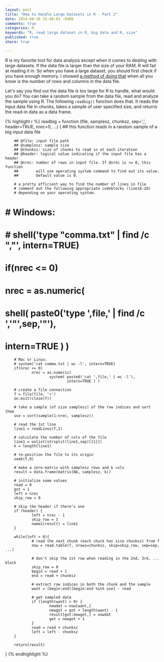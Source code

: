 ```yaml
---
layout: post
title: "How to Handle Large Datasets in R - Part 2"
date: 2014-08-26 15:40:03 -0400
comments: true
categories: R
keywords: "R, read large dataset in R, big data and R, size"
published: true
share: true

---
```

R is my favorite tool for data analysis except when it comes to dealing with large datasets. If the data file is larger than the size of your RAM, R will fail at reading it in. So when you have a large dataset, you should first check if you have enough memory. I showed [a method of doing that](http://gmlang.com/r/how-to-handle-large-datasets-in-r-part-1/) when all you know is the number of rows and columns in the data file. 

Let's say you find out the data file is too large for R to handle, what would you do? You can take a random sample from the data file, read and analyze the sample using R. The following `readbig()` function does that. It reads the input data file in chunks, takes a sample of user specified size, and returns the read-in data as a data frame.


{% highlight r %}
readbig = function (file, samplesz, chunksz, sep=',', header=TRUE, nrec=0, ...) {
        ## this function reads in a random sample of a big input data file
        
        ## @file: input file path
        ## @samplesz: sample size
        ## @chunksz: size of chunks to read in at each iteration
        ## @header: logical value indicating if the input file has a header
        ## @nrec: number of rows in input file. If @nrec is <= 0, this function
        ##        will use operating system command to find out its value.
        ##        Default value is 0. 
        
        # a pretty efficient way to find the number of lines in file
        # comment out the following appropriate codeblocks (line16-28) 
        # depending on your operating system.
        
#         # Windows: 
#         # shell('type "comma.txt" | find /c ","', intern=TRUE)
#         if(nrec <= 0) 
#                 nrec = as.numeric(
#                         shell( paste0('type ',file,' | find /c ','"',sep,'"'), 
#                                intern=TRUE ) )
        
        # Mac or Linux:
        # system('cat comma.txt | wc -l', intern=TRUE)
        if(nrec <= 0) 
                nrec = as.numeric(
                        system( paste0('cat ',file,' | wc -l'), 
                                intern=TRUE ) )
        
        # create a file connection
        f = file(file, 'r')
        on.exit(close(f))
        
        # take a sample (of size samplesz) of the row indices and sort them
        use = sort(sample(1:nrec, samplesz))
        
        # read the 1st line
        line1 = readLines(f,1) 
        
        # calculate the number of cols of the file
        line1 = unlist(strsplit(line1,sep)[[1]])
        k = length(line1)
        
        # re-position the file to its origin
        seek(f,0) 
        
        # make a zero-matrix with samplesz rows and k cols
        result = data.frame(matrix(NA, samplesz, k))
        
        # initialize some values
        read = 0
        got = 1
        left = nrec
        skip_row = 0
        
        # skip the header if there's one
        if (header) {
                left = nrec - 1 
                skip_row = 1
                names(result) = line1
        }
        
        while(left > 0){
                # read the next chunk (each chuck has size chunksz) from f
                now = read.table(f, nrows=chunksz, skip=skip_row, sep=sep, ...) 
                
                # don't skip the 1st row when reading in the 2nd, 3rd, ... block
                skip_row = 0   
                begin = read + 1
                end = read + chunksz
                
                # extract row indices in both the chunk and the sample 
                want = (begin:end)[begin:end %in% use] - read 
                
                # get sampled data
                if (length(want) > 0) {
                        nowdat = now[want,]
                        newgot = got + length(want) - 1
                        result[got:newgot,] = nowdat
                        got = newgot + 1
                }
                read = read + chunksz
                left = left - chunksz
        }
        
        return(result)
}
{% endhighlight %}
